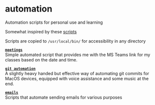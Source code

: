 # automation
Automation scripts for personal use and learning  

Somewhat inspired by these [scripts](https://github.com/NARKOZ/hacker-scripts)  

Scripts are copied to `/usr/local/bin/` for accessibility in any directory  

[**`meetings`**](/meetings)  
Simple automated script that provides me with the MS Teams link for my classes based on the date and time.

[**`git automation`**](/git-automation)  
A slightly heavy handed but effective way of automating git commits for MacOS devices, equipped with voice assistance and some music at the end.

[**`emails`**](/emails)  
Scripts that automate sending emails for various purposes

